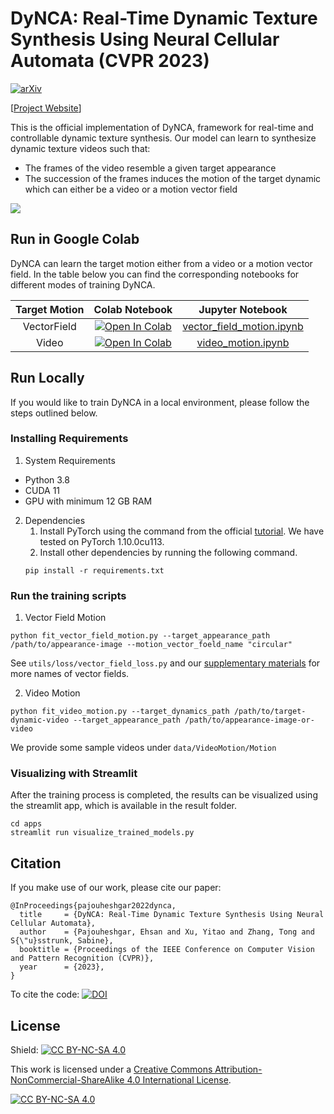 # DyNCA: Real-Time Dynamic Texture Synthesis Using Neural Cellular Automata (CVPR 2023)

[![arXiv](https://img.shields.io/badge/arXiv-2211.11417-b31b1b.svg)](https://arxiv.org/abs/2211.11417)

[[Project Website](https://dynca.github.io/)]

This is the official implementation of DyNCA, framework for real-time and controllable dynamic texture synthesis. Our
model can learn to synthesize dynamic texture videos such that:

* The frames of the video resemble a given target appearance
* The succession of the frames induces the motion of the target dynamic which can either be a video or a motion vector
  field

![](data/repo_images/teaser.png)

[comment]: <> (Starting from a seed state, DyNCA iteratively updates it, generating an image sequence. We extract images from this)

[comment]: <> (sequence and compare them with an appearance target as well as a motion target to obtain the DyNCA training objectives.)

[comment]: <> (After training, DyNCA can adapt to seeds of different height and width, and synthesize videos with arbitrary length.)

[comment]: <> (Sequentially applying DyNCA updates on the seed synthesizes dynamic texture videos in real-time.)

## Run in Google Colab

DyNCA can learn the target motion either from a video or a motion vector field. In the table below you can find the
corresponding notebooks for different modes of training DyNCA.

| **Target Motion** | **Colab Notebook** | **Jupyter Notebook** |
|:-----------------:|:------------------:|:--------------------:|
| VectorField | [![Open In Colab](https://colab.research.google.com/assets/colab-badge.svg)](https://colab.research.google.com/github/IVRL/DyNCA/blob/main/notebooks/vector_field_motion_colab.ipynb) | [vector_field_motion.ipynb](notebooks/vector_field_motion.ipynb) |
|  Video | [![Open In Colab](https://colab.research.google.com/assets/colab-badge.svg)](https://colab.research.google.com/github/IVRL/DyNCA/blob/main/notebooks/video_motion_colab.ipynb)                   |           [video_motion.ipynb](notebooks/video_motion.ipynb)            |


## Run Locally

If you would like to train DyNCA in a local environment, please follow the steps outlined below.

### Installing Requirements

1. System Requirements
- Python 3.8
- CUDA 11
- GPU with minimum 12 GB RAM
2. Dependencies
    1. Install PyTorch using the command from the official [tutorial](https://pytorch.org/get-started/previous-versions/#linux-and-windows-12). We have tested on PyTorch 1.10.0cu113.  
    2. Install other dependencies by running the following command.
    ```
    pip install -r requirements.txt
    ```

### Run the training scripts
1. Vector Field Motion
```
python fit_vector_field_motion.py --target_appearance_path /path/to/appearance-image --motion_vector_foeld_name "circular"
```
See ```utils/loss/vector_field_loss.py``` and our [supplementary materials](https://dynca.github.io/supplementary/) for more names of vector fields. 

2. Video Motion
```
python fit_video_motion.py --target_dynamics_path /path/to/target-dynamic-video --target_appearance_path /path/to/appearance-image-or-video
```
We provide some sample videos under ```data/VideoMotion/Motion```

### Visualizing with Streamlit
After the training process is completed, the results can be visualized using the streamlit app, which is available in the result folder.
```
cd apps
streamlit run visualize_trained_models.py
```

## Citation

If you make use of our work, please cite our paper:

```
@InProceedings{pajouheshgar2022dynca,
  title     = {DyNCA: Real-Time Dynamic Texture Synthesis Using Neural Cellular Automata},
  author    = {Pajouheshgar, Ehsan and Xu, Yitao and Zhang, Tong and S{\"u}sstrunk, Sabine},
  booktitle = {Proceedings of the IEEE Conference on Computer Vision and Pattern Recognition (CVPR)},
  year      = {2023},
}

```

To cite the code: [![DOI](https://zenodo.org/badge/DOI/10.5281/zenodo.11067861.svg)](https://doi.org/10.5281/zenodo.11067861)


## License
Shield: [![CC BY-NC-SA 4.0][cc-by-nc-sa-shield]][cc-by-nc-sa]

This work is licensed under a
[Creative Commons Attribution-NonCommercial-ShareAlike 4.0 International License][cc-by-nc-sa].

[![CC BY-NC-SA 4.0][cc-by-nc-sa-image]][cc-by-nc-sa]

[cc-by-nc-sa]: http://creativecommons.org/licenses/by-nc-sa/4.0/
[cc-by-nc-sa-image]: https://licensebuttons.net/l/by-nc-sa/4.0/88x31.png
[cc-by-nc-sa-shield]: https://img.shields.io/badge/License-CC%20BY--NC--SA%204.0-lightgrey.svg

